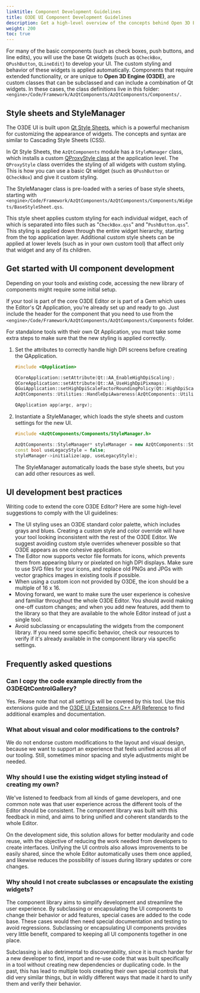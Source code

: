 ```yaml
---
linktitle: Component Development Guidelines
title: O3DE UI Component Development Guidelines
description: Get a high-level overview of the concepts behind Open 3D Engine (O3DE) UI component development using the custom Qt widget library.
weight: 200
toc: true
---
```




For many of the basic components (such as check boxes, push buttons, and line edits), you will use the base Qt widgets (such as `QCheckBox`, `QPushButton`, `QLineEdit`) to develop your UI. The custom styling and behavior of these widgets is applied automatically. Components that require extended functionality, or are unique to **Open 3D Engine (O3DE)**, are custom classes that can be subclassed and can include a combination of Qt widgets. In these cases, the class definitions live in this folder: `<engine>/Code/Framework/AzQtComponents/AzQtComponents/Components/.`

## Style sheets and StyleManager

The O3DE UI is built upon [Qt Style Sheets](https://doc.qt.io/qt-5/stylesheet.html), which is a powerful mechanism for customizing the appearance of widgets. The concepts and syntax are similar to Cascading Style Sheets (CSS).

In Qt Style Sheets, the `AzQtComponents` module has a `StyleManager` class, which installs a custom [QProxyStyle class](https://doc.qt.io/qt-5/qproxystyle.html) at the application level. The `QProxyStyle` class overrides the styling of all widgets with custom styling. This is how you can use a basic Qt widget (such as `QPushButton` or `QCheckBox`) and give it custom styling.

The StyleManager class is pre-loaded with a series of base style sheets, starting with `<engine>/Code/Framework/AzQtComponents/AzQtComponents/Components/Widgets/BaseStyleSheet.qss`.

This style sheet applies custom styling for each individual widget, each of which is separated into files such as "`CheckBox.qss`" and "`PushButton.qss`". This styling is applied down through the entire widget hierarchy, starting from the top application layer. Additional custom style sheets can be applied at lower levels (such as in your own custom tool) that affect only that widget and any of its children.

## Get started with UI component development

Depending on your tools and existing code, accessing the new library of components might require some initial setup.

If your tool is part of the core O3DE Editor or is part of a Gem which uses the Editor's Qt Application, you're already set up and ready to go. Just include the header for the component that you need to use from the `<engine>/Code/Framework/AzQtComponents/AzQtComponents/Components` folder.

For standalone tools with their own Qt Application, you must take some extra steps to make sure that the new styling is applied correctly.

1. Set the attributes to correctly handle high DPI screens before creating the QApplication.

    ```cpp
    #include <QApplication>

    QCoreApplication::setAttribute(Qt::AA_EnableHighDpiScaling);
    QCoreApplication::setAttribute(Qt::AA_UseHighDpiPixmaps);
    QGuiApplication::setHighDpiScaleFactorRoundingPolicy(Qt::HighDpiScaleFactorRoundingPolicy::PassThrough);
    AzQtComponents::Utilities::HandleDpiAwareness(AzQtComponents::Utilities::PerScreenDpiAware);

    QApplication app(argc, argv);
    ```

1. Instantiate a StyleManager, which loads the style sheets and custom settings for the new UI.

    ```cpp
    #include <AzQtComponents/Components/StyleManager.h>

    AzQtComponents::StyleManager* styleManager = new AzQtComponents::StyleManager(this);
    const bool useLegacyStyle = false;
    styleManager->initialize(app, useLegacyStyle);
    ```

    The StyleManager automatically loads the base style sheets, but you can add other resources as well.

## UI development best practices

Writing code to extend the core O3DE Editor? Here are some high-level suggestions to comply with the UI guidelines:

+ The UI styling uses an O3DE standard color palette, which includes grays and blues. Creating a custom style and color override will have your tool looking inconsistent with the rest of the O3DE Editor. We suggest avoiding custom style overrides whenever possible so that O3DE appears as one cohesive application.
+ The Editor now supports vector file formats for icons, which prevents them from appearing blurry or pixelated on high DPI displays. Make sure to use SVG files for your icons, and replace old PNGs and JPGs with vector graphics images in existing tools if possible.
+ When using a custom icon not provided by O3DE, the icon should be a multiple of 16 x 16.
+ Moving forward, we want to make sure the user experience is cohesive and familiar throughout the whole O3DE Editor. You should avoid making one-off custom changes; and when you add new features, add them to the library so that they are available to the whole Editor instead of just a single tool.
+ Avoid subclassing or encapsulating the widgets from the component library. If you need some specific behavior, check our resources to verify if it's already available in the component library via specific settings.

## Frequently asked questions

### Can I copy the code example directly from the O3DEQtControlGallery?

Yes. Please note that not all settings will be covered by this tool. Use this extensions guide and the [O3DE UI Extensions C++ API Reference](/docs/api/frameworks/azqtcomponents/namespace_az_qt_components.html) to find additional examples and documentation.

### What about visual and color modifications to the controls?

We do not endorse custom modifications to the layout and visual design, because we want to support an experience that feels unified across all of our tooling. Still, sometimes minor spacing and style adjustments might be needed.

### Why should I use the existing widget styling instead of creating my own?

We've listened to feedback from all kinds of game developers, and one common note was that user experience across the different tools of the Editor should be consistent. The component library was built with this feedback in mind, and aims to bring unified and coherent standards to the whole Editor.

On the development side, this solution allows for better modularity and code reuse, with the objective of reducing the work needed from developers to create interfaces. Unifying the UI controls also allows improvements to be easily shared, since the whole Editor automatically uses them once applied, and likewise reduces the possibility of issues during library updates or core changes.

### Why should I not create subclasses or encapsulate the existing widgets?

The component library aims to simplify development and streamline the user experience. By subclassing or encapsulating the UI components to change their behavior or add features, special cases are added to the code base. These cases would then need special documentation and testing to avoid regressions. Subclassing or encapsulating UI components provides very little benefit, compared to keeping all UI components together in one place.

Subclassing is also detrimental to discoverability, since it is much harder for a new developer to find, import and re-use code that was built specifically in a tool without creating new dependencies or duplicating code. In the past, this has lead to multiple tools creating their own special controls that did very similar things, but in wildly different ways that made it hard to unify them and verify their behavior.

